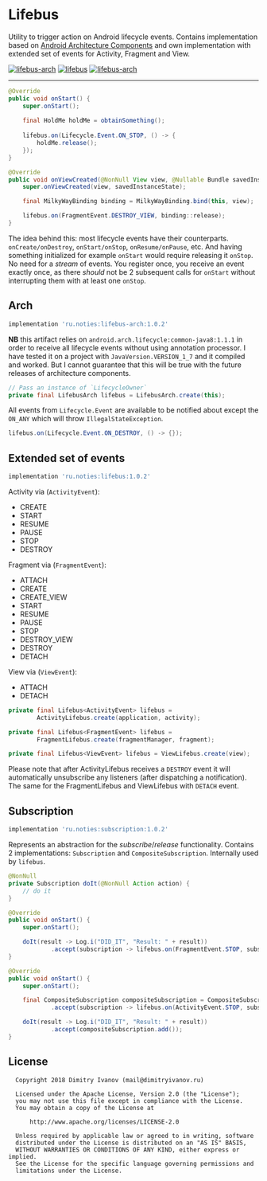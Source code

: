 # Lifebus

Utility to trigger action on Android lifecycle events. Contains implementation based on [Android Architecture Components](https://developer.android.com/topic/libraries/architecture/index.html) and own implementation with extended set of events for Activity, Fragment and View.

[![lifebus-arch](https://img.shields.io/maven-central/v/ru.noties/lifebus-arch.svg?label=lifebus-arch)](http://search.maven.org/#search|ga|1|g%3A%22ru.noties%22%20AND%20a%3A%22lifebus-arch%22)
[![lifebus](https://img.shields.io/maven-central/v/ru.noties/lifebus.svg?label=lifebus)](http://search.maven.org/#search|ga|1|g%3A%22ru.noties%22%20AND%20a%3A%22lifebus%22)
[![lifebus-arch](https://img.shields.io/maven-central/v/ru.noties/subscription.svg?label=subscription)](http://search.maven.org/#search|ga|1|g%3A%22ru.noties%22%20AND%20a%3A%22subscription%22)

---

```java
@Override
public void onStart() {
    super.onStart();
    
    final HoldMe holdMe = obtainSomething();
    
    lifebus.on(Lifecycle.Event.ON_STOP, () -> {
        holdMe.release();
    });
}
```

```java
@Override
public void onViewCreated(@NonNull View view, @Nullable Bundle savedInstanceState) {
    super.onViewCreated(view, savedInstanceState);

    final MilkyWayBinding binding = MilkyWayBinding.bind(this, view);

    lifebus.on(FragmentEvent.DESTROY_VIEW, binding::release);
}
```

The idea behind this: most lifecycle events have their counterparts. `onCreate/onDestroy`, `onStart/onStop`, `onResume/onPause`, etc. And having something initialized for example `onStart` would require releasing it `onStop`. No need for a _stream_ of events. You register once, you receive an event exactly once, as there _should_ not be 2 subsequent calls for `onStart` without interrupting them with at least one `onStop`.


## Arch

```gradle
implementation 'ru.noties:lifebus-arch:1.0.2'
```

**NB** this artifact relies on `android.arch.lifecycle:common-java8:1.1.1` in order to receive all lifecycle events without using annotation processor. I have tested it on a project with `JavaVersion.VERSION_1_7` and it compiled and worked. But I cannot guarantee that this will be true with the future releases of architecture components.

```java
// Pass an instance of `LifecycleOwner`
private final LifebusArch lifebus = LifebusArch.create(this);
``` 

All events from `Lifecycle.Event` are available to be notified about except the `ON_ANY` which will throw `IllegalStateException`.

```java
lifebus.on(Lifecycle.Event.ON_DESTROY, () -> {});
```


## Extended set of events

```gradle
implementation 'ru.noties:lifebus:1.0.2'
```

Activity via (`ActivityEvent`):
* CREATE
* START
* RESUME
* PAUSE
* STOP
* DESTROY

Fragment via (`FragmentEvent`):
* ATTACH
* CREATE
* CREATE_VIEW
* START
* RESUME
* PAUSE
* STOP
* DESTROY_VIEW
* DESTROY
* DETACH

View via (`ViewEvent`):
* ATTACH
* DETACH

```java
private final Lifebus<ActivityEvent> lifebus = 
        ActivityLifebus.create(application, activity);
```

```java
private final Lifebus<FragmentEvent> lifebus = 
        FragmentLifebus.create(fragmentManager, fragment);
```

```java
private final Lifebus<ViewEvent> lifebus = ViewLifebus.create(view);
```

Please note that after ActivityLifebus receives a `DESTROY` event it will automatically unsubscribe any listeners (after dispatching a notification). The same for the FragmentLifebus and ViewLifebus with `DETACH` event.

## Subscription

```gradle
implementation 'ru.noties:subscription:1.0.2'
```

Represents an abstraction for the _subscribe_/_release_ functionality. Contains 2 implementations: `Subscription` and `CompositeSubscription`. Internally used by `lifebus`.

```java
@NonNull
private Subscription doIt(@NonNull Action action) {
    // do it
}

@Override
public void onStart() {
    super.onStart();

    doIt(result -> Log.i("DID_IT", "Result: " + result))
            .accept(subscription -> lifebus.on(FragmentEvent.STOP, subscription::unsubscribe));
}
```

```java
@Override
public void onStart() {
    super.onStart();

    final CompositeSubscription compositeSubscription = CompositeSubscription.create()
            .accept(subscription -> lifebus.on(ActivityEvent.STOP, subscription::unsubscribe));

    doIt(result -> Log.i("DID_IT", "Result: " + result))
            .accept(compositeSubscription.add());
}
```

## License

```
  Copyright 2018 Dimitry Ivanov (mail@dimitryivanov.ru)

  Licensed under the Apache License, Version 2.0 (the "License");
  you may not use this file except in compliance with the License.
  You may obtain a copy of the License at

      http://www.apache.org/licenses/LICENSE-2.0

  Unless required by applicable law or agreed to in writing, software
  distributed under the License is distributed on an "AS IS" BASIS,
  WITHOUT WARRANTIES OR CONDITIONS OF ANY KIND, either express or implied.
  See the License for the specific language governing permissions and
  limitations under the License.
```
